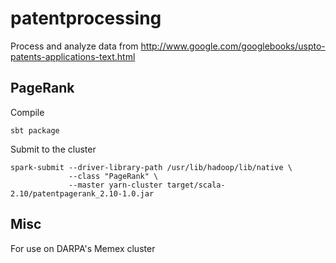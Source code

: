 # patentprocessing
Process and analyze data from http://www.google.com/googlebooks/uspto-patents-applications-text.html 

## PageRank
Compile
```
sbt package
```  

Submit to the cluster
```
spark-submit --driver-library-path /usr/lib/hadoop/lib/native \  
             --class "PageRank" \  
             --master yarn-cluster target/scala-2.10/patentpagerank_2.10-1.0.jar  
```

## Misc
For use on DARPA's Memex cluster
